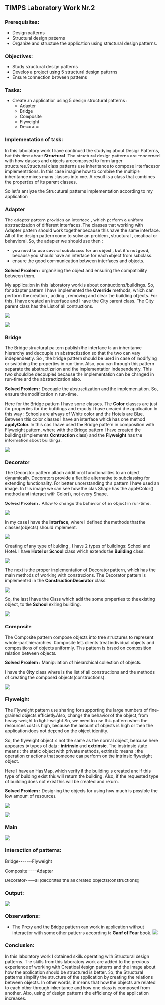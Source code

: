 ## TIMPS Laboratory Work Nr.2


### Prerequisites:
  - Design patterns
  - Structural design patterns
  - Organize and structure the application using structural design patterns.

### Objectives:
  - Study structural design patterns
  - Develop a project using 5 structural design patterns
  - Ensure connection between patterns
 
 ### Tasks: 
 -  Create an application using 5 design structural patterns : 
    - Adapter
    - Bridge
    - Composite
    - Flyweight
    - Decorator 
    
 ### Implementation of task: 
 
 In this laboratory work I have continued the studying about Design Patterns, but this time about **Structural**. The structural design patterns are concerned with how classes and objects arecomposed to form larger structures.Structural class patterns use inheritance to compose interfacesor implementations. In this case imagine how to combine the multiple inheritance mixes many classes into one. A result is a class that combines the properties of its parent classes. 
 
 So let's analyze the Strucutural patterns implementation according to my application.
 
 ### Adapter
 
 The adapter pattern provides an interface , which perform a uniform abstractization of different interfaces. The classes that working with Adapter pattern should work together because this have the same interface. All of the design pattern come to solve an problem , structural , creatioal or behavioral. So, the adapter we should use then : 
 - you need to use several subclasses for an object , but it's not good, because you should have an interface for each object from subclass.
 - ensure the good communication between interfaces and objects. 
 
 **Solved Problem :** organizing the object and ensuring the compatibility between them.
 
 My application in this laboratory work is about contructions/buildings. So, for adapter pattern I have implemented the **Override** methods, which can perform the creation , adding , removing and clear the building objects. For this, I have created an interface and I have the City parent class. The City parent class has the List of all contructions. 
 
 ![](https://github.com/gzaharia/TIMPS/blob/master/lab2_tmps/Screens/targetIterface.PNG)
 
 ![](https://github.com/gzaharia/TIMPS/blob/master/lab2_tmps/Screens/Adapter.PNG) 
 
 ### Bridge 
 
 The Bridge structural pattern publish the interface to an inheritance hierarchy and decouple an abstractization so that the two can vary independently. So , the bridge pattern should be used in case of modifying or switching the properties in run-time. Also, you can through this pattern separate the abstractization and the implementation independently. This two should be decoupled because the implementation can be changed in run-time and the abstractization also. 
 
 **Solved Problem :** Decouple the abstractization and the implementation. So, ensure the modification in run-time.
 
 Here for the Bridge pattern I have some classes. The **Color** classes are just for properties for the buildings and exactly I have created the application in this way : Schools are always of White color and the Hotels are Blue. Between this color classes I have an interface which has one method **applyColor**. 
 In this cas I have used the Bridge pattern in composition with Flyweight pattern, where  with the Bridge pattern I have created the buildings(implements **Contruction** class) and the **Flyweight** has the information about buildings. 
 
 ![](https://github.com/gzaharia/TIMPS/blob/master/lab2_tmps/Screens/bridge.PNG) 
 
 ### Decorator 
 
 The Decorator pattern attach additional functionalities to an object dynamically. Decorators provide a flexible alternative to subclassing for extending functionality. For better understanding this pattern I have used an image. In this image we can see how the clas Shape has the applyColor() method and interact with Color(), not every Shape. 
 
 **Solved Problem :** Allow to change the behavior of an object in run-time.
 
 ![](https://github.com/gzaharia/TIMPS/blob/master/lab2_tmps/Screens/decorator_image.png) 
 
 In my case I have the **Interface**, where I defined the methods that the classes(objects) should implement. 
 
 ![](https://github.com/gzaharia/TIMPS/blob/master/lab2_tmps/Screens/decorator_interface.PNG) 
 
 Creating of any type of bulding , I have 2 types of buildings: School and Hotel. I have **Hotel or School** class which extends the **Building** class. 
 
 ![](https://github.com/gzaharia/TIMPS/blob/master/lab2_tmps/Screens/decorator_class.PNG) 
 
 The next is the proper implementation of Decorator pattern, which has the main methods of working with construcions. The Decorator pattern is implemented in the **ConstructionDecorator** class. 
 
 ![](https://github.com/gzaharia/TIMPS/blob/master/lab2_tmps/Screens/decorator.PNG) 
 
 So, the last I have the Class which add the some properties to the existing object, to the **School** exiting building. 
 
 ![](https://github.com/gzaharia/TIMPS/blob/master/lab2_tmps/Screens/apply_decorator.PNG)
 
 
 ### Composite 
 
 The Composite pattern compose objects into tree structures to represent whole-part hierarchies. Composite lets clients treat individual objects and compositions of objects uniformly. This pattern is based on composition relation between objects. 
 
 **Solved Problem :** Manipulation of hierarchical collection of objects. 
 
 I have the **City** class where is the list of all constructions and the methods of creating the composed objects(constructions). 
 
 ![](https://github.com/gzaharia/TIMPS/blob/master/lab2_tmps/Screens/composite.PNG) 
 
 ### Flyweight 
 
 The Flyweight pattern use sharing for supporting the large numbers of fine-grained objects efficietly.Also, change the behavior of the object, from heavy-weight to light-weight.So, we need to use this pattern when the resources cost is high, because the amount of objects is high or then the application does not depend on the object identity.
 
 So, the flyweight object is not the same as the normal object, beacuse here appeares to types of data : **intrinsic** and **extrinsic**. The instrinsic state means : the static object with private methods, extrinsic means : the operation or actions that someone can perform on the intrinsic flyweight object. 
 
 Here I have an HasMap, which verify if the building is created and if this type of building exist this will return the building. Also, if the requested type of building does not exist this will be created and return.
 
 
 **Solved Problem :** Designing the objects for using how much is possible the low amount of resources. 
 
 ![](https://github.com/gzaharia/TIMPS/blob/master/lab2_tmps/Screens/flyweght_image.PNG)
 
![](https://github.com/gzaharia/TIMPS/blob/master/lab2_tmps/Screens/flyweight.PNG)

### Main

![](https://github.com/gzaharia/TIMPS/blob/master/lab2_tmps/Screens/main.PNG)

### Interaction of patterns:

Bridge-------Flyweight

Composite-----Adapter 

Decorator-----all(decorates the all created objects(constructions))


### Output:

![](https://github.com/gzaharia/TIMPS/blob/master/lab2_tmps/Screens/output.PNG) 

### Observations:
- The Proxy and the Bridge pattern can work in application without interactior with some other patterns according to **Ganf of Four** book.
![](https://github.com/gzaharia/TIMPS/blob/master/lab2_tmps/Screens/gang_of_four.PNG)


### Conclusion:
In this laboratory work I obtained skills operating with Structural design patterns. The skills from this laboratory work are added to the previous experience of working with Creatioal design patterns and the image about how the application should be structured is better. So, the Structural patterns simplify the structure of the application by creating the relations between objects. In other words, it means that how the objects are related to each other through inheritance  and how one class is composed from another. Also, using of design patterns the efficiency of the application increases.
